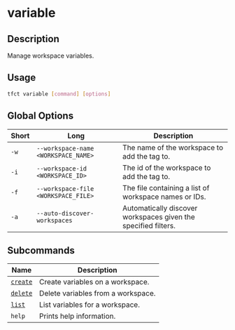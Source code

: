 # variable

## Description

Manage workspace variables.

## Usage

```bash
tfct variable [command] [options]
```

## Global Options

| Short | Long                                | Description                                                    |
| ----- | ----------------------------------- | -------------------------------------------------------------- |
| `-w`  | `--workspace-name <WORKSPACE_NAME>` | The name of the workspace to add the tag to.                   |
| `-i`  | `--workspace-id <WORKSPACE_ID>`     | The id of the workspace to add the tag to.                     |
| `-f`  | `--workspace-file <WORKSPACE_FILE>` | The file containing a list of workspace names or IDs.          |
| `-a`  | `--auto-discover-workspaces`        | Automatically discover workspaces given the specified filters. |

## Subcommands

| Name                    | Description                        |
| ----------------------- | ---------------------------------- |
| [`create`](./create.md) | Create variables on a workspace.   |
| [`delete`](./delete.md) | Delete variables from a workspace. |
| [`list`](./list.md)     | List variables for a workspace.    |
| `help`                  | Prints help information.           |
